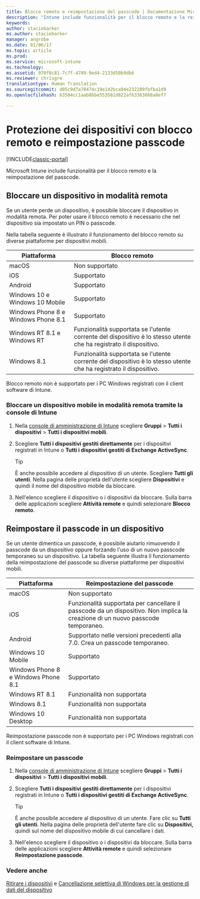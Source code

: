 ```yaml
---
title: Blocco remoto e reimpostazione del passcode | Documentazione Microsoft
description: "Intune include funzionalità per il blocco remoto e la reimpostazione del passcode."
keywords: 
author: staciebarker
ms.author: staciebarker
manager: angrobe
ms.date: 01/06/17
ms.topic: article
ms.prod: 
ms.service: microsoft-intune
ms.technology: 
ms.assetid: 970f8c81-7c7f-4789-9ed4-2133d50b9db6
ms.reviewer: chrisgre
translationtype: Human Translation
ms.sourcegitcommit: d05c9d7a78474c19e142bca94e232289fbfba1d9
ms.openlocfilehash: b3504cc1aab8bbe553581d822af63363668a8ef7

---
```

# <a name="help-protect-your-devices-with-remote-lock-and-passcode-reset"></a>Protezione dei dispositivi con blocco remoto e reimpostazione passcode

[!INCLUDE[classic-portal](../includes/classic-portal.md)]

Microsoft Intune include funzionalità per il blocco remoto e la reimpostazione del passcode.

## <a name="lock-a-device-remotely"></a>Bloccare un dispositivo in modalità remota
Se un utente perde un dispositivo, è possibile bloccare il dispositivo in modalità remota. Per poter usare il blocco remoto è necessario che nel dispositivo sia impostato un PIN o passcode. 

Nella tabella seguente è illustrato il funzionamento del blocco remoto su diverse piattaforme per dispositivi mobili.

|Piattaforma|Blocco remoto|
|------------|---------------|
|macOS|Non supportato|
|iOS|Supportato|
|Android|Supportato|
|Windows 10 e Windows 10 Mobile|Supportato|
|Windows Phone 8 e Windows Phone 8.1|Supportato|
|Windows RT 8.1 e Windows RT|Funzionalità supportata se l'utente corrente del dispositivo è lo stesso utente che ha registrato il dispositivo.|
|Windows 8.1|Funzionalità supportata se l'utente corrente del dispositivo è lo stesso utente che ha registrato il dispositivo.|

Blocco remoto non è supportato per i PC Windows registrati con il client software di Intune.

### <a name="lock-a-mobile-device-remotely-through-the-intune-console"></a>Bloccare un dispositivo mobile in modalità remota tramite la console di Intune

1.  Nella [console di amministrazione di Intune](https://manage.microsoft.com/) scegliere **Gruppi** &gt; **Tutti i dispositivi** &gt; **Tutti i dispositivi mobili**.

2.  Scegliere **Tutti i dispositivi gestiti direttamente** per i dispositivi registrati in Intune o **Tutti i dispositivi gestiti di Exchange ActiveSync**.

    > [!TIP]
    > È anche possibile accedere al dispositivo di un utente. Scegliere **Tutti gli utenti**. Nella pagina delle proprietà dell'utente scegliere **Dispositivi** e quindi il nome del dispositivo mobile da bloccare.

3.  Nell'elenco scegliere il dispositivo o i dispositivi da bloccare. Sulla barra delle applicazioni scegliere **Attività remote** e quindi selezionare **Blocco remoto**.

## <a name="reset-the-passcode-on-a-device"></a>Reimpostare il passcode in un dispositivo
Se un utente dimentica un passcode, è possibile aiutarlo rimuovendo il passcode da un dispositivo oppure forzando l'uso di un nuovo passcode temporaneo su un dispositivo. La tabella seguente illustra il funzionamento della reimpostazione del passcode su diverse piattaforme per dispositivi mobili.

|Piattaforma|Reimpostazione del passcode|
|------------|------------------|
|macOS|Non supportato|
|iOS|Funzionalità supportata per cancellare il passcode da un dispositivo. Non implica la creazione di un nuovo passcode temporaneo.|
|Android|Supportato nelle versioni precedenti alla 7.0. Crea un passcode temporaneo.|
|Windows 10 Mobile|Supportato|
|Windows Phone 8 e Windows Phone 8.1|Supportato|
|Windows RT 8.1|Funzionalità non supportata|
|Windows 8.1|Funzionalità non supportata|
|Windows 10 Desktop|Funzionalità non supportata|

Reimpostazione passcode non è supportato per i PC Windows registrati con il client software di Intune.

### <a name="reset-a-passcode"></a>Reimpostare un passcode

1.  Nella [console di amministrazione di Intune](https://manage.microsoft.com/) scegliere **Gruppi** &gt; **Tutti i dispositivi** &gt; **Tutti i dispositivi mobili**.

2.  Scegliere **Tutti i dispositivi gestiti direttamente** per i dispositivi registrati in Intune o **Tutti i dispositivi gestiti di Exchange ActiveSync**.

    > [!TIP]
    > È anche possibile accedere al dispositivo di un utente. Fare clic su **Tutti gli utenti**. Nella pagina delle proprietà dell'utente fare clic su **Dispositivi,** quindi sul nome del dispositivo mobile di cui cancellare i dati.

3.  Nell'elenco scegliere il dispositivo o i dispositivi da bloccare. Sulla barra delle applicazioni scegliere **Attività remote** e quindi selezionare **Reimpostazione passcode**.


### <a name="see-also"></a>Vedere anche
[Ritirare i dispositivi](retire-devices-from-microsoft-intune-management.md) e [Cancellazione selettiva di Windows per la gestione di dati del dispositivo](http://technet.microsoft.com/library/dn486874.aspx)



<!--HONumber=Jan17_HO2-->


